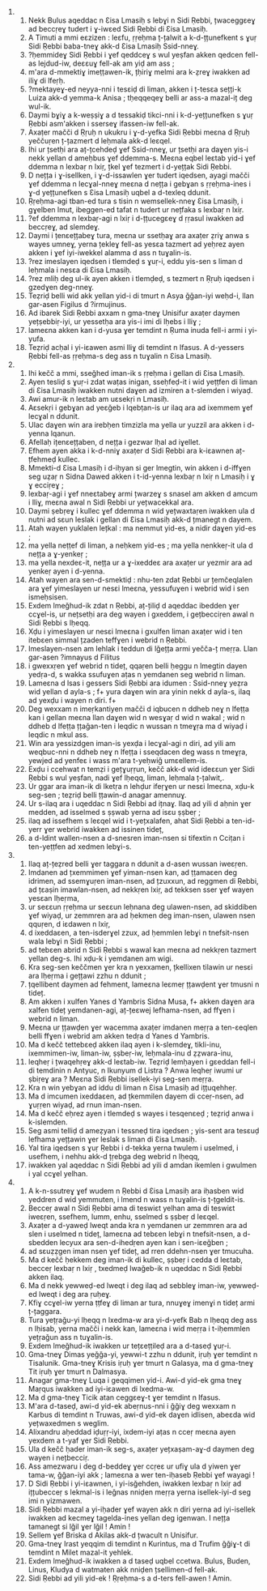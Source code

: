<ol>
  <li>
    <ol>
      <li>Nekk Bulus aqeddac n Ɛisa Lmasiḥ s lebɣi n Sidi Ṛebbi, țwaceggɛeɣ ad beccṛeɣ tudert i ɣ-iwɛed Sidi Ṛebbi di Ɛisa Lmasiḥ.</li>
      <li>A Timuti a mmi eɛzizen : leɛfu, ṛṛeḥma ț-țalwit a k-d-țțunefkent s ɣuṛ Sidi Ṛebbi baba-tneɣ akk-d Ɛisa Lmasiḥ Ssid-nneɣ.</li>
      <li>?ḥemmideɣ Sidi Ṛebbi i ɣef qeddceɣ s wul yeṣfan akken qedcen fell-as lejdud-iw, deɛɛuɣ fell-ak am yiḍ am ass ;</li>
      <li>m'ara d-mmektiɣ imeṭṭawen-ik, țḥiriɣ melmi ara k-ẓreɣ iwakken ad iliɣ di lfeṛḥ.</li>
      <li>?mektayeɣ-ed neyya-nni i tesɛiḍ di liman, akken i ț-tesɛa sețți-k Luiza akk-d yemma-k Anisa ; tḥeqqeqeɣ belli ar ass-a mazal-iț deg wul-ik.</li>
      <li>Daymi bɣiɣ a k-weṣṣiɣ a d tessakiḍ tikci-nni i k-d-yețțunefken s ɣuṛ Ṛebbi asm'akken i sserseɣ ifassen-iw fell-ak.</li>
      <li>Axaṭer mačči d Ṛṛuḥ n ukukru i ɣ-d-yefka Sidi Ṛebbi meɛna d Ṛṛuḥ yeččuṛen ț-țazmert d leḥmala akk-d leɛqel.</li>
      <li>Ihi ur țsetḥi ara aț-țcehdeḍ ɣef Ssid-nneɣ, ur țsetḥi ara daɣen yis-i nekk yellan d ameḥbus ɣef ddemma-s. Meɛna eqbel leɛtab yid-i ɣef ddemma n lexbaṛ n lxiṛ, țkel ɣef tezmert i d-yețțak Sidi Ṛebbi.</li>
      <li>D nețța i ɣ-isellken, i ɣ-d-issawlen ɣer tudert iqedsen, ayagi mačči ɣef ddemma n lecɣal-nneɣ meɛna d nețța i gebɣan s ṛṛeḥma-ines i ɣ-d yețțunefken s Ɛisa Lmasiḥ uqbel a d-texleq ddunit.</li>
      <li>Ṛṛeḥma-agi tban-ed tura s tisin n wemsellek-nneɣ Ɛisa Lmasiḥ, i gɣelben lmut, ibeggen-ed tafat n tudert ur nețfaka s lexbaṛ n lxiṛ.</li>
      <li>?ef ddemma n lexbaṛ-agi n lxiṛ i d-țțucegɛeɣ d ṛṛasul iwakken ad beccṛeɣ, ad slemdeɣ.</li>
      <li>Daymi i țenɛețțabeɣ tura, meɛna ur ssetḥaɣ ara axaṭer ẓriɣ anwa s wayes umneɣ, yerna țekleɣ fell-as yesɛa tazmert ad yeḥrez ayen akken i ɣef iyi-iwekkel alamma d ass n tuɣalin-is.</li>
      <li>?rez imeslayen iqedsen i tlemdeḍ s ɣuṛ-i, eddu yis-sen s liman d leḥmala i nesɛa di Ɛisa Lmasiḥ.</li>
      <li>?rez mliḥ deg ul-ik ayen akken i tlemḍeḍ, s tezmert n Ṛṛuḥ iqedsen i gzedɣen deg-nneɣ.</li>
      <li>Teẓriḍ belli wid akk yellan yid-i di tmurt n Asya ǧǧan-iyi weḥd-i, llan gar-asen Figilus d ?irmujinus.</li>
      <li>Ad ibarek Sidi Ṛebbi axxam n gma-tneɣ Unisifur axaṭer daymen yețṣebbiṛ-iyi, ur yessetḥa ara yis-i imi di lḥebs i lliɣ ;</li>
      <li>lameɛna akken kan i d-yusa ɣer temdint n Ṛuma inuda fell-i armi i yi-yufa.</li>
      <li>Teẓriḍ acḥal i yi-iɛawen asmi lliɣ di temdint n Ifasus. A d-yessers Ṛebbi fell-as ṛṛeḥma-s deg ass n tuɣalin n Ɛisa Lmasiḥ.</li>
    </ol>
  </li>
  <li>
    <ol>
      <li>Ihi kečč a mmi, sseǧhed iman-ik s ṛṛeḥma i gellan di Ɛisa Lmasiḥ.</li>
      <li>Ayen tesliḍ s ɣuṛ-i zdat waṭas inigan, sseḥfeḍ-it i wid yeṭṭfen di liman di Ɛisa Lmasiḥ iwakken nutni daɣen ad izmiren a t-slemden i wiyaḍ.</li>
      <li>Awi amur-ik n leɛtab am uɛsekṛi n Lmasiḥ.</li>
      <li>Aɛsekṛi i gebɣan ad yeɛǧeb i lqebṭan-is ur ilaq ara ad ixemmem ɣef lecɣal n ddunit.</li>
      <li>Ulac daɣen win ara irebḥen timzizla ma yella ur yuzzil ara akken i d-yenna lqanun.</li>
      <li>Afellaḥ ițenɛețțaben, d nețța i gezwar lḥal ad iɣellet.</li>
      <li>Efhem ayen akka i k-d-nniɣ axaṭer d Sidi Ṛebbi ara k-iɛawnen aț-țfehmeḍ kullec.</li>
      <li>Mmekti-d Ɛisa Lmasiḥ i d-iḥyan si ger lmegtin, win akken i d-iffɣen seg uẓaṛ n Sidna Dawed akken i t-id-yenna lexbaṛ n lxiṛ  n Lmasiḥ i  ɣ  ɣ ecciṛeɣ ;</li>
      <li>lexbaṛ-agi i ɣef nneɛtabeɣ armi țwarzeɣ s snasel am akken d amcum i lliɣ, meɛna awal n Sidi Ṛebbi ur yețwacekkal ara.</li>
      <li>Daymi ṣebṛeɣ i kullec ɣef ddemma n wid yețwaxtaṛen iwakken ula d nutni ad sɛun leslak i gellan di Ɛisa Lmasiḥ akk-d țmanegt n dayem.</li>
      <li>Atah wayen yuklalen lețkal : ma nemmut yid-es, a nidir daɣen yid-es ;</li>
      <li>ma yella neṭṭef di liman, a neḥkem yid-es ; ma yella nenkkeṛ-it ula d nețța a ɣ-yenkeṛ ;</li>
      <li>ma yella nexdeɛ-it, nețța ur a ɣ-ixeddeɛ ara axaṭer ur yezmir ara ad yenkeṛ ayen i d-yenna.</li>
      <li>Atah wayen ara sen-d-smektiḍ : nhu-ten zdat Ṛebbi ur țemčeqlalen ara ɣef yimeslayen ur nesɛi lmeɛna, yessufuɣen i webrid wid i sen ismeḥsisen.</li>
      <li>Exdem lmeǧhud-ik zdat n Ṛebbi, aț-țiliḍ d aqeddac ibedden ɣer ccɣel-is, ur nețsetḥi ara deg wayen i gxeddem, i gețbecciṛen awal n Sidi Ṛebbi s lḥeqq.</li>
      <li>Xḍu i yimeslayen ur nesɛi lmeɛna i gxulfen liman axaṭer wid i ten itebɛen simmal țzaden teffɣen i webrid n Ṛebbi.</li>
      <li>Imeslayen-nsen am lehlak i teddun di lǧețța armi yečča-ț meṛṛa. Llan gar-asen ?imnayus d Filitus</li>
      <li>i gwexxṛen ɣef webrid n tideț, qqaṛen belli ḥeggu n lmegtin dayen yedṛa-d, s wakka ssufuɣen aṭas n yemdanen seg webrid n liman.</li>
      <li>Lameɛna d lsas i gessers Sidi Ṛebbi ara idumen : Ssid-nneɣ yeẓra wid yellan d ayla-s ; f+ yura daɣen win ara yinin nekk d ayla-s, ilaq ad yexḍu i wayen n diri. f+</li>
      <li>Deg wexxam n imeṛkantiyen mačči d iqbucen n ddheb neɣ n lfeṭṭa kan i gellan meɛna llan daɣen wid n wesɣaṛ d wid n wakal ; wid n ddheb d lfeṭṭa țțaǧan-ten i leqdic n wussan n tmeɣṛa ma d wiyaḍ i leqdic n mkul ass.</li>
      <li>Win ara yessizdgen iman-is yexḍa i lecɣal-agi n diri, ad yili am weqbuc-nni n ddheb neɣ n lfeṭṭa i sseqdacen deg wass n tmeɣṛa, yewjed ad yenfeɛ i wass m'ara t-yeḥwiǧ umɛellem-is.</li>
      <li>Exḍu i ccehwat n temẓi i gețɣuṛṛun, kečč akk-d wid ideɛɛun ɣer Sidi Ṛebbi s wul yeṣfan, nadi ɣef lḥeqq, liman, leḥmala ț-țalwit,.</li>
      <li>Ur ggar ara iman-ik di lketṛa n lehḍur ifeṛɣen ur nesɛi lmeɛna, xḍu-k seg-sen ; teẓriḍ belli țțawin-d anagar amennuɣ.</li>
      <li>Ur s-ilaq ara i uqeddac n Sidi Ṛebbi ad ițnaɣ. Ilaq ad yili d aḥnin ɣer medden, ad isselmed s ṣṣwab yerna ad isɛu ṣṣbeṛ ;</li>
      <li>ilaq ad issefhem s leɛqel wid i t-yețxalafen, ahat Sidi Ṛebbi a ten-id-yerr ɣer webrid iwakken ad issinen tideț,</li>
      <li>a d-ldint wallen-nsen a d-snesren iman-nsen si tifextin n Cciṭan i ten-yeṭṭfen ad xedmen lebɣi-s.</li>
    </ol>
  </li>
  <li>
    <ol>
      <li>Ilaq aț-țeẓred belli ɣer taggara n ddunit a d-asen wussan iweɛṛen.</li>
      <li>Imdanen ad țxemmimen ɣef yiman-nsen kan, ad ṭṭamaɛen deg idrimen, ad ssemɣuṛen iman-nsen, ad țzuxxun, ad reggmen di Ṛebbi, ad țɛaṣin imawlan-nsen, ad nekkṛen lxiṛ, ad tekksen sser ɣef wayen yesɛan lḥeṛma,</li>
      <li>ur seɛɛun ṛṛeḥma ur seɛɛun leḥnana deg ulawen-nsen, ad skiddiben ɣef wiyaḍ, ur zemmren ara ad ḥekmen deg iman-nsen, ulawen nsen qquṛen, d iɛdawen n lxiṛ,</li>
      <li>d ixeddaɛen, a ten-isderɣel zzux, ad ḥemmlen lebɣi n tnefsit-nsen wala lebɣi n Sidi Ṛebbi ;</li>
      <li>ad tebɛen abrid n Sidi Ṛebbi s wawal kan meɛna ad nekkṛen tazmert yellan deg-s. Ihi xḍu-k i yemdanen am wigi.</li>
      <li>Kra seg-sen keččmen ɣer kra n yexxamen, țkellixen tilawin ur nesɛi ara lḥeṛma i gețțawi zzhu n ddunit ;</li>
      <li>țqellibent daymen ad fehment, lameɛna leɛmeṛ țțawḍent ɣer tmusni n tideț.</li>
      <li>Am akken i xulfen Yanes d Yambris Sidna Musa, f+ akken daɣen ara xalfen tideț yemdanen-agi, aț-țeɛwej lefhama-nsen, ad ffɣen i webrid n liman.</li>
      <li>Meɛna ur țțawḍen ɣer wacemma axaṭer imdanen meṛṛa a ten-ɛeqlen belli ffɣen i webrid am akken tedṛa d Yanes d Yambris.</li>
      <li>Ma d kečč tettebɛeḍ akken ilaq ayen i k-slemdeɣ, tikli-inu, ixemmimen-iw, liman-iw, ṣṣbeṛ-iw, leḥmala-inu d ẓẓwara-inu,</li>
      <li>leqheṛ i țwaqehṛeɣ akk-d leɛtab-iw. Teẓriḍ lemḥayen i gɛeddan fell-i di temdinin n Antyuc, n Ikunyum d Listra ? Anwa leqheṛ iwumi ur ṣbiṛeɣ ara ? Meɛna Sidi Ṛebbi isellek-iyi seg-sen meṛṛa.</li>
      <li>Kra n win yebɣan ad iddu di liman n Ɛisa Lmasiḥ ad ițțuqehheṛ.</li>
      <li>Ma d imcumen ixeddaɛen, ad țkemmilen dayem di cceṛ-nsen, ad ɣuṛṛen wiyaḍ, ad rnun iman-nsen.</li>
      <li>Ma d kečč eḥrez ayen i tlemdeḍ s wayes i tesqenɛeḍ ; teẓriḍ anwa i k-islemden.</li>
      <li>Seg asmi telliḍ d ameẓyan i tessneḍ tira iqedsen ; yis-sent ara tesɛuḍ lefhama yețțawin ɣer leslak s liman di Ɛisa Lmasiḥ.</li>
      <li>Yal tira iqedsen s ɣuṛ Ṛebbi i d-tekka yerna twulem i uselmed, i usefhem, i nehhu akk-d țṛebga deg webrid n lḥeqq,</li>
      <li>iwakken yal aqeddac n Sidi Ṛebbi ad yili d amdan ikemlen i gwulmen i yal ccɣel yelhan.</li>
    </ol>
  </li>
  <li>
    <ol>
      <li>A k-n-ssutreɣ ɣef wudem n Ṛebbi d Ɛisa Lmasiḥ ara iḥasben wid yeddren d wid yemmuten, i lmend n wass n tuɣalin-is ț-țgeldit-is.</li>
      <li>Becceṛ awal n Sidi Ṛebbi ama di teswiɛt yelhan ama di teswiɛt iweɛṛen, ssefhem, lumm, enhu, sselmed s ṣṣbeṛ d leɛqel.</li>
      <li>Axaṭer a d-yaweḍ lweqt anda kra n yemdanen ur zemmren ara ad slen i uselmed n tideț, lameɛna ad tebɛen lebɣi n tnefsit-nsen, a d-sbedden lecyux ara sen-d-ihedṛen ayen kan i sen-iɛeǧben ;</li>
      <li>ad sɛuẓẓgen iman nsen ɣef tideț, ad rren ddehn-nsen ɣer tmucuha.</li>
      <li>Ma d kečč ḥekkem deg iman-ik di kullec, ṣṣbeṛ i cedda d leɛtab, becceṛ lexbaṛ n lxiṛ , txedmeḍ lwaǧeb-ik n uqeddac n Sidi Ṛebbi akken ilaq.</li>
      <li>Ma d nekk yewweḍ-ed lweqt i deg ilaq ad sebbleɣ iman-iw, yewweḍ-ed lweqt i deg ara ṛuḥeɣ.</li>
      <li>Kfiɣ ccɣel-iw yerna ṭṭfeɣ di liman ar tura, nnuɣeɣ imenɣi n tideț armi ț-țaggara.</li>
      <li>Tura yețṛaǧu-yi lḥeqq n lxedma-w ara yi-d-yefk Bab n lḥeqq deg ass n lḥisab, yerna mačči i nekk kan, lameɛna i wid meṛṛa i t-iḥemmlen yețṛaǧun ass n tuɣalin-is.</li>
      <li>Exdem lmeǧhud-ik iwakken ur tețɛeṭṭileḍ ara a d-taseḍ ɣuṛ-i.</li>
      <li>Gma-tneɣ Dimas yeǧǧa-yi, yewwi-t zzhu n ddunit, iṛuḥ ɣer temdint n Tisalunik. Gma-tneɣ Krisis iṛuḥ ɣer tmurt n Galasya, ma d gma-tneɣ Tit iṛuḥ ɣer tmurt n Dalmasya.</li>
      <li>Anagar gma-tneɣ Luqa i geqqimen yid-i. Awi-d yid-ek gma tneɣ Maṛqus iwakken ad iyi-iɛawen di lxedma-w.</li>
      <li>Ma d gma-tneɣ Ticik atan ceggɛeɣ-t ɣer temdint n Ifasus.</li>
      <li>M'ara d-taseḍ, awi-d yid-ek abeṛnus-nni i ǧǧiɣ deg wexxam n Karbus di temdint n Truwas, awi-d yid-ek daɣen idlisen, abeɛda wid yețwaxedmen s weglim.</li>
      <li>Alixandru aḥeddad iḍuṛṛ-iyi, ixdem-iyi aṭas n cceṛ meɛna ayen yexdem a t-yaf ɣer Sidi Ṛebbi.</li>
      <li>Ula d kečč ḥader iman-ik seg-s, axaṭer yețxaṣam-aɣ-d daymen deg wayen i nețbecciṛ.</li>
      <li>Ass amezwaru i deg d-beddeɣ ɣer ccṛeɛ ur ufiɣ ula d yiwen ɣer tama-w, ǧǧan-iyi akk ; lameɛna a wer ten-iḥaseb Ṛebbi ɣef wayagi !</li>
      <li>D Sidi Ṛebbi i yi-iɛawnen, i yi-isǧehden, iwakken lexbaṛ n lxiṛ  ad ițțubecceṛ s lekmal-is i leǧnas nniḍen meṛṛa yerna isellek-iyi-d seg imi n yizmawen.</li>
      <li>Sidi Ṛebbi mazal a yi-iḥader ɣef wayen akk n diri yerna ad iyi-isellek iwakken ad kecmeɣ tagelda-ines yellan deg igenwan. I nețța tamanegt si lǧil ɣer lǧil ! Amin !</li>
      <li>Sellem ɣef Briska d Akilas akk-d țwacult n Unisifur.</li>
      <li>Gma-tneɣ Irast yeqqim di temdint n Kurintus, ma d Trufim ǧǧiɣ-t di temdint n Milet mazal-it yehlek.</li>
      <li>Exdem lmeǧhud-ik iwakken a d taseḍ uqbel ccetwa. Bulus, Buden, Linus, Kludya d watmaten akk nniḍen țsellimen-d fell-ak.</li>
      <li>Sidi Ṛebbi ad yili yid-ek ! Ṛṛeḥma-s a d-ters fell-awen ! Amin.</li>
    </ol>
  </li>
</ol>